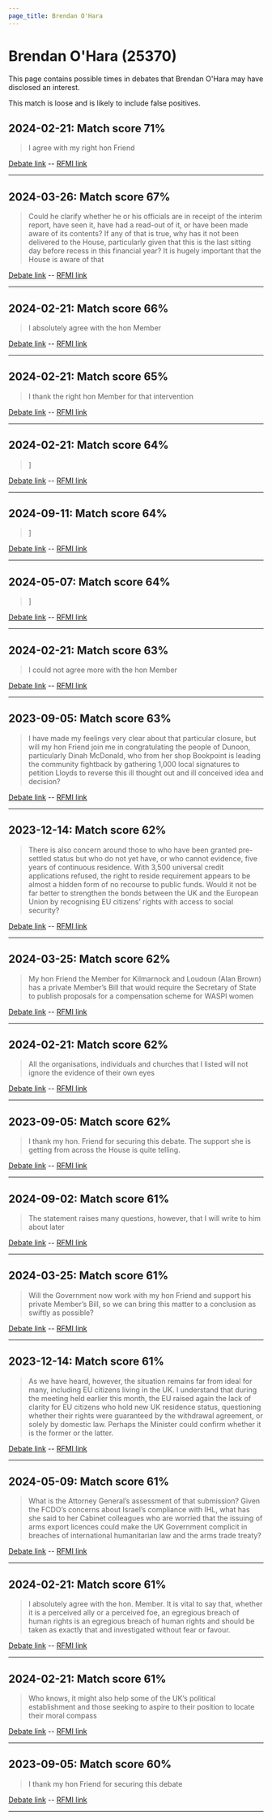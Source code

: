 ```yaml
---
page_title: Brendan O'Hara
---
```


# Brendan O'Hara  (25370)

This page contains possible times in debates that Brendan O'Hara may have disclosed an interest.

This match is loose and is likely to include false positives. 



## 2024-02-21: Match score 71%

>I agree with my right hon Friend

[Debate link](https://www.theyworkforyou.com/debates/?id=2024-02-21c.726.2)  --  [RFMI link](https://www.theyworkforyou.com/mp/25370/register)


---



## 2024-03-26: Match score 67%

>Could he clarify whether he or his officials are in receipt of the interim report, have seen it, have had a read-out of it, or have been made aware of its contents? If any of that is true, why has it not been delivered to the House, particularly given that this is the last sitting day before recess in this financial year? It is hugely important that the House is aware of that

[Debate link](https://www.theyworkforyou.com/debates/?id=2024-03-26b.1413.2)  --  [RFMI link](https://www.theyworkforyou.com/mp/25370/register)


---



## 2024-02-21: Match score 66%

>I absolutely agree with the hon Member

[Debate link](https://www.theyworkforyou.com/debates/?id=2024-02-21c.726.0)  --  [RFMI link](https://www.theyworkforyou.com/mp/25370/register)


---



## 2024-02-21: Match score 65%

>I thank the right hon Member for that intervention

[Debate link](https://www.theyworkforyou.com/debates/?id=2024-02-21c.727.2)  --  [RFMI link](https://www.theyworkforyou.com/mp/25370/register)


---



## 2024-02-21: Match score 64%

>]

[Debate link](https://www.theyworkforyou.com/debates/?id=2024-02-21c.729.0)  --  [RFMI link](https://www.theyworkforyou.com/mp/25370/register)


---



## 2024-09-11: Match score 64%

>]

[Debate link](https://www.theyworkforyou.com/debates/?id=2024-09-11b.822.4)  --  [RFMI link](https://www.theyworkforyou.com/mp/25370/register)


---



## 2024-05-07: Match score 64%

>]

[Debate link](https://www.theyworkforyou.com/debates/?id=2024-05-07b.445.2)  --  [RFMI link](https://www.theyworkforyou.com/mp/25370/register)


---



## 2024-02-21: Match score 63%

>I could not agree more with the hon Member

[Debate link](https://www.theyworkforyou.com/debates/?id=2024-02-21c.729.0)  --  [RFMI link](https://www.theyworkforyou.com/mp/25370/register)


---



## 2023-09-05: Match score 63%

>I have made my feelings very clear about that particular closure, but will my hon Friend join me in congratulating the people of Dunoon, particularly Dinah McDonald, who from her shop Bookpoint is leading the community fightback by gathering 1,000 local signatures to petition Lloyds to reverse this ill thought out and ill conceived idea and decision?

[Debate link](https://www.theyworkforyou.com/debates/?id=2023-09-05c.398.2)  --  [RFMI link](https://www.theyworkforyou.com/mp/25370/register)


---



## 2023-12-14: Match score 62%

>There is also concern around those to who have been granted pre-settled status but who do not yet have, or who cannot evidence, five years of continuous residence. With 3,500 universal credit applications refused, the right to reside requirement appears to be almost a hidden form of no recourse to public funds. Would it not be far better to strengthen the bonds between the UK and the European Union by recognising EU citizens’ rights with access to social security?

[Debate link](https://www.theyworkforyou.com/debates/?id=2023-12-14a.1052.1)  --  [RFMI link](https://www.theyworkforyou.com/mp/25370/register)


---



## 2024-03-25: Match score 62%

>My hon Friend the Member for Kilmarnock and Loudoun (Alan Brown) has a private Member’s Bill that would require the Secretary of State to publish proposals for a compensation scheme for WASPI women

[Debate link](https://www.theyworkforyou.com/debates/?id=2024-03-25b.1298.5)  --  [RFMI link](https://www.theyworkforyou.com/mp/25370/register)


---



## 2024-02-21: Match score 62%

>All the organisations, individuals and churches that I listed will not ignore the evidence of their own eyes

[Debate link](https://www.theyworkforyou.com/debates/?id=2024-02-21c.729.0)  --  [RFMI link](https://www.theyworkforyou.com/mp/25370/register)


---



## 2023-09-05: Match score 62%

>I thank my hon. Friend for securing this debate. The support she is getting from across the House is quite telling.

[Debate link](https://www.theyworkforyou.com/debates/?id=2023-09-05c.398.2)  --  [RFMI link](https://www.theyworkforyou.com/mp/25370/register)


---



## 2024-09-02: Match score 61%

>The statement raises many questions, however, that I will write to him about later

[Debate link](https://www.theyworkforyou.com/debates/?id=2024-09-02a.46.0)  --  [RFMI link](https://www.theyworkforyou.com/mp/25370/register)


---



## 2024-03-25: Match score 61%

>Will the Government now work with my hon Friend and support his private Member’s Bill, so we can bring this matter to a conclusion as swiftly as possible?

[Debate link](https://www.theyworkforyou.com/debates/?id=2024-03-25b.1298.5)  --  [RFMI link](https://www.theyworkforyou.com/mp/25370/register)


---



## 2023-12-14: Match score 61%

>As we have heard, however, the situation remains far from ideal for many, including EU citizens living in the UK. I understand that during the meeting held earlier this month, the EU raised again the lack of clarity for EU citizens who hold new UK residence status, questioning whether their rights were guaranteed by the withdrawal agreement, or solely by domestic law. Perhaps the Minister could confirm whether it is the former or the latter.

[Debate link](https://www.theyworkforyou.com/debates/?id=2023-12-14a.1052.1)  --  [RFMI link](https://www.theyworkforyou.com/mp/25370/register)


---



## 2024-05-09: Match score 61%

>What is the Attorney General’s assessment of that submission? Given the FCDO’s concerns about Israel’s compliance with IHL, what has she said to her Cabinet colleagues who are worried that the issuing of arms export licences could make the UK Government complicit in breaches of international humanitarian law and the arms trade treaty?

[Debate link](https://www.theyworkforyou.com/debates/?id=2024-05-09b.688.2)  --  [RFMI link](https://www.theyworkforyou.com/mp/25370/register)


---



## 2024-02-21: Match score 61%

>I absolutely agree with the hon. Member. It is vital to say that, whether it is a perceived ally or a perceived foe, an egregious breach of human rights is an egregious breach of human rights and should be taken as exactly that and investigated without fear or favour.

[Debate link](https://www.theyworkforyou.com/debates/?id=2024-02-21c.726.0)  --  [RFMI link](https://www.theyworkforyou.com/mp/25370/register)


---



## 2024-02-21: Match score 61%

>Who knows, it might also help some of the UK’s political establishment and those seeking to aspire to their position to locate their moral compass

[Debate link](https://www.theyworkforyou.com/debates/?id=2024-02-21c.726.2)  --  [RFMI link](https://www.theyworkforyou.com/mp/25370/register)


---



## 2023-09-05: Match score 60%

>I thank my hon Friend for securing this debate

[Debate link](https://www.theyworkforyou.com/debates/?id=2023-09-05c.398.2)  --  [RFMI link](https://www.theyworkforyou.com/mp/25370/register)


---

